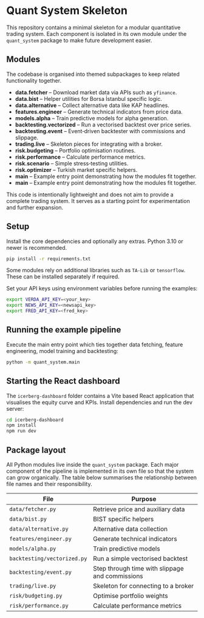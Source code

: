 # Quant System Skeleton

This repository contains a minimal skeleton for a modular quantitative trading
system.  Each component is isolated in its own module under the
`quant_system` package to make future development easier.

## Modules

The codebase is organised into themed subpackages to keep related
functionality together.

- **data.fetcher** – Download market data via APIs such as `yfinance`.
- **data.bist** – Helper utilities for Borsa İstanbul specific logic.
- **data.alternative** – Collect alternative data like KAP headlines.
- **features.engineer** – Generate technical indicators from price data.
- **models.alpha** – Train predictive models for alpha generation.
- **backtesting.vectorized** – Run a vectorised backtest over price series.
- **backtesting.event** – Event‑driven backtester with commissions and slippage.
- **trading.live** – Skeleton pieces for integrating with a broker.
- **risk.budgeting** – Portfolio optimisation routines.
- **risk.performance** – Calculate performance metrics.
- **risk.scenario** – Simple stress‑testing utilities.
- **risk.optimizer** – Turkish market specific helpers.
- **main** – Example entry point demonstrating how the modules fit together.
- **main** – Example entry point demonstrating how the modules fit together.

This code is intentionally lightweight and does not aim to provide a complete
trading system.  It serves as a starting point for experimentation and further
expansion.

## Setup

Install the core dependencies and optionally any extras.  Python 3.10 or
newer is recommended.

```bash
pip install -r requirements.txt
```

Some modules rely on additional libraries such as ``TA-Lib`` or ``tensorflow``.
These can be installed separately if required.

Set your API keys using environment variables before running the examples:

```bash
export VERDA_API_KEY=<your_key>
export NEWS_API_KEY=<newsapi_key>
export FRED_API_KEY=<fred_key>
```

## Running the example pipeline

Execute the main entry point which ties together data fetching, feature
engineering, model training and backtesting:

```bash
python -m quant_system.main
```

## Starting the React dashboard

The ``icerberg-dashboard`` folder contains a Vite based React application that
visualises the equity curve and KPIs.  Install dependencies and run the dev
server:

```bash
cd icerberg-dashboard
npm install
npm run dev
```

## Package layout

All Python modules live inside the `quant_system` package.  Each major
component of the pipeline is implemented in its own file so that the system can
grow organically.  The table below summarises the relationship between file
names and their responsibility.

| File | Purpose |
| --- | --- |
| `data/fetcher.py` | Retrieve price and auxiliary data |
| `data/bist.py` | BIST specific helpers |
| `data/alternative.py` | Alternative data collection |
| `features/engineer.py` | Generate technical indicators |
| `models/alpha.py` | Train predictive models |
| `backtesting/vectorized.py` | Run a simple vectorised backtest |
| `backtesting/event.py` | Step through time with slippage and commissions |
| `trading/live.py` | Skeleton for connecting to a broker |
| `risk/budgeting.py` | Optimise portfolio weights |
| `risk/performance.py` | Calculate performance metrics |
